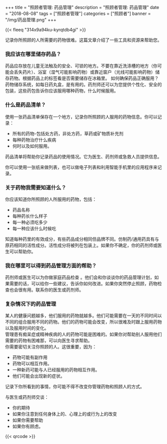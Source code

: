﻿+++
title = "照顾者管理: 药品管理"
description = "照顾者管理: 药品管理"
date = "2018-08-08"
tags = ["照顾者管理"]
categories = ["照顾者"]
banner = "/img/药品管理.png"
+++

{{< fleeq "314x9a94ku-kyrqtdb4gi" >}}

记录你所照顾的人所需要的药物很难。这篇文章介绍了一些工具和资源来帮助您。              

### 我应该在哪里储存药品？              

药品应存放在儿童无法触及的安全、可锁的地方。不要在靠近洗涤槽的地方（你可能会丢失药片）、浴室（湿气可能影响药物）或靠近窗户（光线可能影响药物）储存药物。根据药品上的标签看是否需要储存在冰箱里。              如何确保药品正确服用？              
药物储存系统，如每日药丸盒，是有用的。药剂师还可以为您提供个性化、安全的包装，这些药包告诉你应该服用哪种药物，什么时候服用。              

### 什么是药品清单？              

使用一张药品清单保存在一个地方，记录你所照顾的人服用的药物信息。你可以记录：              

- 所有的药物-包括处方药，非处方药，草药或矿物质补充剂              
- 每种药物治疗什么疾病              
- 何时以及如何服用。              

药品清单将帮助你记录药品的使用情况。它为医生、药剂师或急救人员提供信息。              

你可以使用一张纸来做列表，也可以做电子列表和利用智能手机里的应用程序来记录。             

### 关于药物我需要知道什么？              

你应该知道你所照顾的人所服用的药物，包括：              

- 药品名称              
- 每种药长什么样子              
- 每一种必须吃多少              
- 每一种应该什么时候吃              

知道每种药里的有效成分，有些药品成分相同但品牌不同。仿制药/通用药具有与原药相同的活性成分。活性成分将被列在包装上。如果你不确定，你的药剂师或医生可以帮助你。              

### 我在哪里可以得到药品管理方面的帮助？              

药剂师或医生可以为你做家庭药品检查 。他们会和你谈谈你的药品管理计划，如果需要的话，可以给你一些建议，告诉你如何改进。如果你突然停止照顾，药物检查也会很有用。联系你的医生或药剂师。              
          
### 复杂情况下的药品管理              

某人的健康问题越多，他们服用的药物就越多。他们可能需要在一天的不同时间以不同的组合服用不同的药物。他们的药物可能会改变，所以很难及时跟上服用药物以及服用时间的变化。              
管理患有痴呆症或精神疾病的人的药物可能是困难的。如果你对帮助别人服用他们需要的药物有困难那，可以向医生寻求帮助。              
你需要密切关注你照顾的人。这很重要，因为：              

- 药物可能有副作用              
- 药物可以相互作用。              
- 一种新药可能与人已经服用的药物相互作用。              
- 他们可能会出现新的症状。               

记录下你所看到的事情，你可能不得不改变你管理药物和照顾人的方式。              

与医生或药剂师交谈：     

- 你的期待             
- 如果你注意到任何身体上的、心理上的或行为上的改变              
- 如果你需要帮助              
- 如果你有顾虑。              


 {{< qrcode >}}